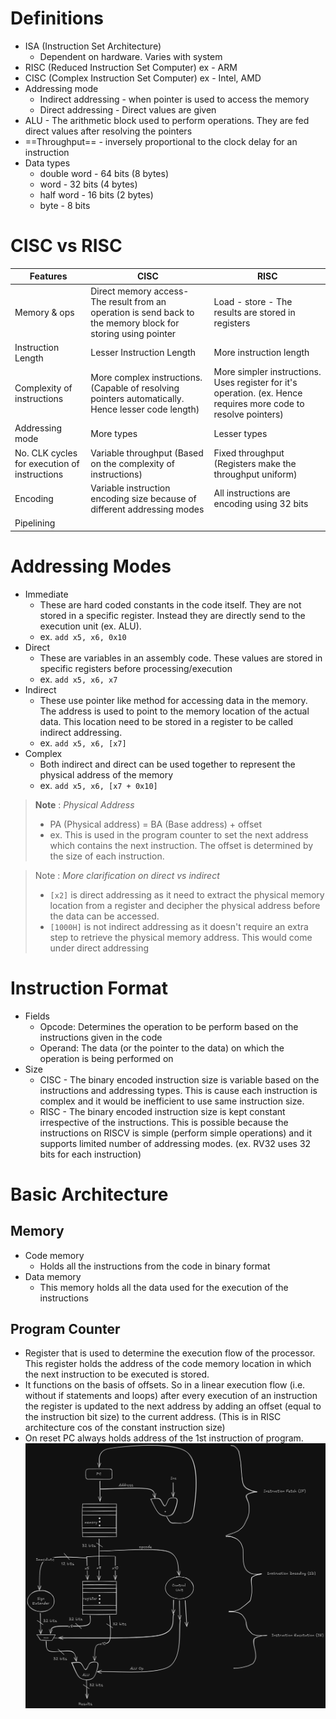 # Definitions
- ISA (Instruction Set Architecture)
	- Dependent on hardware. Varies with system
- RISC (Reduced Instruction Set Computer) ex - ARM
- CISC (Complex Instruction Set Computer) ex - Intel, AMD
- Addressing mode
	- Indirect addressing - when pointer is used to access the memory
	- Direct addressing - Direct values are given
- ALU - The arithmetic block used to perform operations. They are fed direct values after resolving the pointers
- ==Throughput== - inversely proportional to the clock delay for an instruction
- Data types
	- double word - 64 bits (8 bytes)
	- word - 32 bits (4 bytes)
	- half word - 16 bits (2 bytes)
	- byte - 8 bits

# CISC vs RISC

| Features                                     | CISC                                                                                                          | RISC                                                                                                            |
| -------------------------------------------- | ------------------------------------------------------------------------------------------------------------- | --------------------------------------------------------------------------------------------------------------- |
| Memory & ops                                 | Direct memory access- The result from an operation is send back to the memory block for storing using pointer | Load - store - The results are stored in registers                                                              |
| Instruction Length                           | Lesser Instruction Length                                                                                     | More instruction length                                                                                         |
| Complexity of instructions                   | More complex instructions. (Capable of resolving pointers automatically. Hence lesser code length)            | More simpler instructions. Uses register for it's operation. (ex. Hence requires more code to resolve pointers) |
| Addressing mode                              | More types                                                                                                    | Lesser types                                                                                                    |
| No. CLK cycles for execution of instructions | Variable throughput (Based on the complexity of instructions)                                                 | Fixed throughput (Registers make the throughput uniform)                                                        |
| Encoding                                     | Variable instruction encoding size because of different addressing modes                                      | All instructions are encoding using 32 bits                                                                     |
| Pipelining                                   |                                                                                                               |                                                                                                                 |
# Addressing Modes
- Immediate
	- These are hard coded constants in the code itself. They are not stored in a specific register. Instead they are directly send to the execution unit (ex. ALU).
	- ex. `add x5, x6, 0x10`
- Direct
	- These are variables in an assembly code. These values are stored in specific registers before processing/execution
	- ex. `add x5, x6, x7`
- Indirect
	- These use pointer like method for accessing data in the memory. The address is used to point to the memory location of the actual data. This location need to be stored in a register to be called indirect addressing. 
	- ex. `add x5, x6, [x7]`
- Complex
	- Both indirect and direct can be used together to represent the physical address of the memory
	- ex. `add x5, x6, [x7 + 0x10]`

>**Note** : *Physical Address*
>- PA (Physical address) = BA (Base address) + offset
>- ex. This is used in the program counter to set the next address which contains the next instruction. The offset is determined by the size of each instruction.

>Note : *More clarification on direct vs indirect*
>- `[x2]` is direct addressing as it need to extract the physical memory location from a register and decipher the physical address before the data can be accessed.
>- `[1000H]` is not indirect addressing as it doesn't require an extra step to retrieve the physical memory address. This would come under direct addressing

# Instruction Format
- Fields
	- Opcode: Determines the operation to be perform based on the instructions given in the code
	- Operand: The data (or the pointer to the data) on which the operation is being performed on
- Size
	- CISC - The binary encoded instruction size is variable based on the instructions and addressing types. This is cause each instruction is complex and it would be inefficient to use same instruction size.
	- RISC - The binary encoded instruction size is kept constant irrespective of the instructions. This is possible because the instructions on RISCV is simple (perform simple operations) and it supports limited number of addressing modes. (ex. RV32 uses 32 bits for each instruction) 
# Basic Architecture
## Memory
- Code memory
	- Holds all the instructions from the code in binary format
- Data memory
	- This memory holds all the data used for the execution of the instructions
## Program Counter
- Register that is used to determine the execution flow of the processor. This register holds the address of the code memory location in which the next instruction to be executed is stored.
- It functions on the basis of offsets. So in a linear execution flow (i.e. without if statements and loops) after every execution of an instruction the register is updated to the next address by adding an offset (equal to the instruction bit size) to the current address. (This is in RISC architecture cos of the constant instruction size)
- On reset PC always holds address of the 1st instruction of program.
![RISCV Basic Architecture.png](<../Assets/RISCV Basic Architecture.png>)